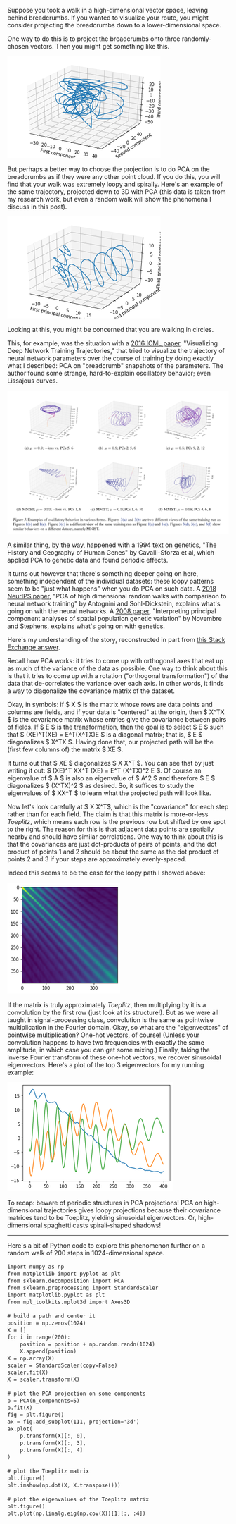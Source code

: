 Suppose you took a walk in a high-dimensional vector space, leaving behind
breadcrumbs. If you wanted to visualize your route, you might consider
projecting the breadcrumbs down to a lower-dimensional space.

One way to do this is to project the breadcrumbs onto three randomly-chosen
vectors. Then you might get something like this.

![spaghetti](static/spaghetti-shadows/spaghetti.png)

But perhaps a better way to choose the projection is to do PCA on the
breadcrumbs as if they were any other point cloud. If you do this, you will
find that your walk was extremely loopy and spirally. Here's an example of the
same trajectory, projected down to 3D with PCA (this data is taken from my
research work, but even a random walk will show the phenomena I discuss in this
post).

![loops](static/spaghetti-shadows/loopy.png)

Looking at this, you might be concerned that you are walking in circles.

This, for example, was the situation with a [2016 ICML
paper](https://icmlviz.github.io/icmlviz2016/assets/papers/24.pdf),
"Visualizing Deep Network Training Trajectories," that tried to visualize the
trajectory of neural network parameters over the course of training by doing
exactly what I described: PCA on "breadcrumb" snapshots of the parameters. The
author found some strange, hard-to-explain oscillatory behavior; even Lissajous
curves.

![loops with NNs](static/spaghetti-shadows/nn.png)

A similar thing, by the way, happened with a 1994 text on genetics, "The
History and Geography of Human Genes" by Cavalli-Sforza et al, which applied
PCA to genetic data and found periodic effects.

It turns out however that there's something deeper going on here, something
independent of the individual datasets: these loopy patterns seem to be "just
what happens" when you do PCA on such data. A [2018 NeurIPS
paper](https://arxiv.org/pdf/1806.08805.pdf), "PCA of high dimensional random
walks with comparison to neural network training" by Antognini and
Sohl-Dickstein, explains what's going on with the neural networks. A [2008
paper](https://www.ncbi.nlm.nih.gov/pmc/articles/PMC3989108/), "Interpreting
principal component analyses of spatial population genetic variation" by
Novembre and Stephens, explains what's going on with genetics.

Here's my understanding of the story, reconstructed in part from [this Stack
Exchange
answer](https://math.stackexchange.com/questions/1391701/principal-component-analysis-pca-results-in-sinusoids-what-is-the-underlying/1392332).

Recall how PCA works: it tries to come up with orthogonal axes that eat up as
much of the variance of the data as possible. One way to think about this is
that it tries to come up with a rotation ("orthogonal transformation") of the
data that de-correlates the variance over each axis. In other words, it finds a
way to diagonalize the covariance matrix of the dataset.

Okay, in symbols: if $ X $ is the matrix whose rows are data points and
columns are fields, and if your data is "centered" at the origin, then $ X^TX
$ is the covariance matrix whose entries give the covariance between pairs of
fields. If $ E $ is the transformation, then the goal is to select $ E $
such that $ (XE)^T(XE) = E^T(X^TX)E $ is a diagonal matrix; that is, $ E $
diagonalizes $ X^TX $. Having done that, our projected path will be the
(first few columns of) the matrix $ XE $.

It turns out that $ XE $ diagonalizes $ X X^T $. You can see that by just
writing it out: $ (XE)^T XX^T (XE) = E^T (X^TX)^2 E $. Of course an
eigenvalue of $ A $ is also an eigenvalue of $ A^2 $ and therefore $ E $
diagonalizes $ (X^TX)^2 $ as desired. So, it suffices to study the
eigenvalues of $ XX^T $ to learn what the projected path will look like.

Now let's look carefully at $ X X^T$, which is the "covariance" for each step
rather than for each field. The claim is that this matrix is more-or-less
_Toeplitz_, which means each row is the previous row but shifted by one spot to
the right. The reason for this is that adjacent data points are spatially
nearby and should have similar correlations. One way to think about this is
that the covariances are just dot-products of pairs of points, and the dot
product of points 1 and 2 should be about the same as the dot product of points
2 and 3 if your steps are approximately evenly-spaced.

Indeed this seems to be the case for the loopy path I showed above:

![Toeplitz matrix](static/spaghetti-shadows/toeplitz.png)

If the matrix is truly approximately _Toeplitz_, then multiplying by it is a
convolution by the first row (just look at its structure!). But as we were all
taught in signal-processing class, convolution is the same as pointwise
multiplication in the Fourier domain. Okay, so what are the "eigenvectors" of
pointwise multiplication?  One-hot vectors, of course! (Unless your convolution
happens to have two frequencies with exactly the same amplitude, in which case
you can get some mixing.) Finally, taking the inverse Fourier transform of
these one-hot vectors, we recover sinusoidal eigenvectors. Here's a plot of the
top 3 eigenvectors for my running example:

![eigenvectors](static/spaghetti-shadows/eig.png)

To recap: beware of periodic structures in PCA projections! PCA on
high-dimensional trajectories gives loopy projections because their covariance
matrices tend to be Toeplitz, yielding sinusoidal eigenvectors. Or,
high-dimensional spaghetti casts spirali-shaped shadows!

---

Here's a bit of Python code to explore this phenomenon further on a random
walk of 200 steps in 1024-dimensional space.

```
import numpy as np
from matplotlib import pyplot as plt
from sklearn.decomposition import PCA
from sklearn.preprocessing import StandardScaler
import matplotlib.pyplot as plt
from mpl_toolkits.mplot3d import Axes3D

# build a path and center it
position = np.zeros(1024)
X = []
for i in range(200):
    position = position + np.random.randn(1024)
    X.append(position)
X = np.array(X)
scaler = StandardScaler(copy=False)
scaler.fit(X)
X = scaler.transform(X)

# plot the PCA projection on some components
p = PCA(n_components=5)
p.fit(X)
fig = plt.figure()
ax = fig.add_subplot(111, projection='3d')
ax.plot(
    p.transform(X)[:, 0],
    p.transform(X)[:, 3],
    p.transform(X)[:, 4]
)

# plot the Toeplitz matrix
plt.figure()
plt.imshow(np.dot(X, X.transpose()))

# plot the eigenvalues of the Toeplitz matrix
plt.figure()
plt.plot(np.linalg.eig(np.cov(X))[1][:, :4])
```
